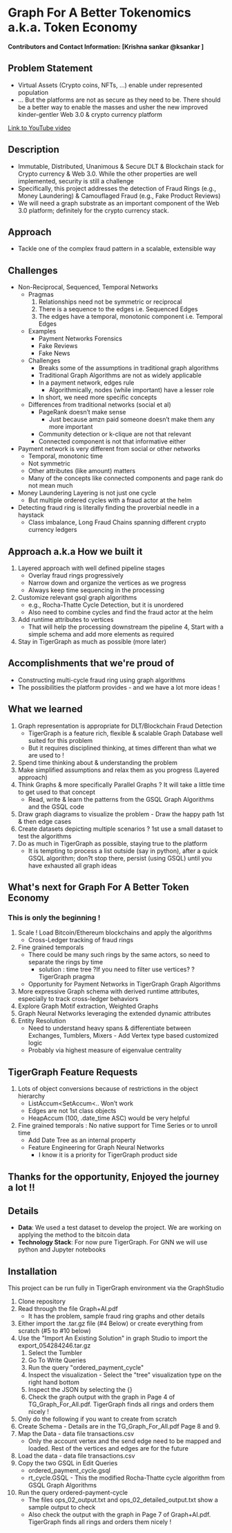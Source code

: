 #  Graph For A Better Tokenomics a.k.a. Token Economy
**Contributors and Contact Information: [Krishna sankar @ksankar ]**

## Problem Statement 
* Virtual Assets (Crypto coins, NFTs, ...) enable under represented population
* ... But the platforms are not as secure as they need to be. There should be a better way to enable the masses and usher the new improved kinder-gentler Web 3.0 & crypto currency platform

[Link to YouTube video](https://youtu.be/1v9GJOV_pag)

## Description
* Immutable, Distributed, Unanimous & Secure DLT & Blockchain stack for Crypto currency & Web 3.0. While the other properties are well implemented, security is still a challenge
* Specifically, this project addresses the detection of Fraud Rings (e.g., Money Laundering) & Camouflaged Fraud (e.g., Fake Product Reviews)
* We will need a graph substrate as an important component of the Web 3.0 platform; definitely for the crypto currency stack.

## Approach
* Tackle one of the complex fraud pattern in a scalable, extensible way

## Challenges
* Non-Reciprocal, Sequenced, Temporal Networks
  * Pragmas
    1. Relationships need not be symmetric or reciprocal
    1. There is a sequence to the edges i.e. Sequenced Edges
    1. The edges have a temporal, monotonic component i.e. Temporal Edges
  * Examples
    * Payment Networks Forensics
    * Fake Reviews
    * Fake News
  * Challenges
    * Breaks some of the assumptions in traditional graph algorithms
    * Traditional Graph Algorithms are not as widely applicable
    * In a payment network, edges rule
      * Algorithmically, nodes (while important) have a lesser role
    * In short, we need more specific concepts
  * Differences from traditional networks (social et al)
    * PageRank doesn’t make sense
      * Just because amzn paid someone doesn’t make them any more important
    * Community detection or k-clique are not that relevant
    * Connected component is not that informative either
* Payment network is very different from social or other networks
  * Temporal, monotonic time
  * Not symmetric
  * Other attributes (like amount) matters
  * Many of the concepts like connected components and page rank do not mean much
* Money Laundering Layering is not just one cycle
  * But multiple ordered cycles with a fraud actor at the helm
* Detecting fraud ring is literally finding the proverbial needle in a haystack
  * Class imbalance, Long Fraud Chains spanning different crypto currency ledgers

## Approach a.k.a How we built it
1. Layered approach with well defined pipeline stages
   * Overlay fraud rings progressively
   * Narrow down and organize the vertices as we progress
   * Always keep time sequencing in the processing
2. Customize relevant gsql graph algorithms
   * e.g., Rocha-Thatte Cycle Detection, but it is unordered 
   * Also need to combine cycles and find the fraud actor at the helm
3. Add runtime attributes to vertices
   * That will help the processing downstream the pipeline
4, Start with a simple schema and add more elements as required
5. Stay in TigerGraph as much as possible (more later)

## Accomplishments that we're proud of
* Constructing multi-cycle fraud ring using graph algorithms
* The possibilities the platform provides - and we have a lot more ideas !

## What we learned
1. Graph representation is appropriate for DLT/Blockchain Fraud Detection
   * TigerGraph is a feature rich, flexible & scalable Graph Database well suited for this problem
   * But it requires disciplined thinking,  at times different than what we are used to  ! 
2. Spend time thinking about & understanding the problem
3. Make simplified assumptions and relax them as you progress (Layered approach)
4. Think Graphs & more specifically Parallel Graphs ? It will take a little time to get used to that concept
   * Read, write & learn the patterns from the GSQL Graph Algorithms  and the GSQL code
5. Draw graph diagrams to visualize the problem - Draw the happy path 1st & then edge cases
6. Create datasets depicting multiple scenarios ? 1st use a small dataset to test the algorithms
7. Do as much in TigerGraph as possible, staying true to the platform
   * It is tempting to process a list outside (say in python), after a quick GSQL algorithm; don?t stop there, persist (using GSQL) until you have exhausted all graph ideas

## What's next for Graph For A Better Token Economy 
### This is only the beginning !
1. Scale ! Load Bitcoin/Ethereum blockchains and apply the algorithms
   * Cross-Ledger tracking of fraud rings 
2. Fine grained temporals
   * There could be many such rings by the same actors, so need to separate the rings by time
     * solution : time tree ?If you need to filter use vertices? ? TigerGraph pragma
   * Opportunity for Payment Networks in TigerGraph Graph Algorithms
3. More expressive Graph schema with derived runtime attributes, especially to track cross-ledger behaviors
4. Explore Graph Motif extraction, Weighted Graphs
5. Graph Neural Networks leveraging the extended dynamic attributes
6. Entity Resolution
   * Need to understand heavy spans & differentiate between Exchanges, Tumblers, Mixers - Add Vertex type based customized logic
   * Probably via highest measure of eigenvalue centrality

## TigerGraph Feature Requests
1. Lots of object conversions because of restrictions in the object hierarchy
   * ListAccum<SetAccum<.. Won’t work
   * Edges are not 1st class objects
   * HeapAccum<EDGE> (100, .date_time ASC) would be very helpful
1. Fine grained temporals : No native support for Time Series or to unroll time
   * Add Date Tree as an internal property
   * Feature Engineering for Graph Neural Networks 
     * I know it is a priority for TigerGraph product side

## Thanks for the opportunity, Enjoyed the journey a lot !!

## Details
 - **Data**: We used a test dataset to develop the project. We are working on applying the method to the bitcoin data
 - **Technology Stack**: For now pure TigerGraph. For GNN we will use python and Jupyter notebooks

## Installation

This project can be run fully in TigerGraph environment via the GraphStudio
1. Clone repository
7. Read through the file Graph+AI.pdf
   * It has the problem, sample fraud ring graphs and other details
2. Either import the .tar.gz file (#4 Below) or create everything from scratch (#5 to #10 below)
2. Use the "Import An Existing Solution" in graph Studio to import the export_054284246.tar.gz
   1. Select the Tumbler 
   1. Go To Write Queries
   1. Run the query "ordered_payment_cycle"
   1. Inspect the visualization - Select the "tree" visualization type on the right hand bottom
   1. Inspect the JSON by selecting the {}
   1. Check the graph output with the graph in Page 4 of TG_Graph_For_All.pdf. TigerGraph finds all rings and orders them nicely !
2. Only do the following if you want to create from scratch
2. Create Schema - Details are in the TG_Graph_For_All.pdf Page 8 and 9.
3. Map the Data - data file transactions.csv
   * Only the account vertex and the send edge need to be mapped and loaded. Rest of the vertices and edges are for the future
4. Load the data - data file transactions.csv
5. Copy the two GSQL in Edit Queries
   * ordered_payment_cycle.gsql
   * rt_cycle.GSQL - This the modified Rocha-Thatte cycle algorithm from GSQL Graph Algorithms
6. Run the query ordered-payment-cycle
   * The files ops_02_output.txt and ops_02_detailed_output.txt show a sample output to check
   * Also check the output with the graph in Page 7 of Graph+AI.pdf. TigerGraph finds all rings and orders them nicely !
 
